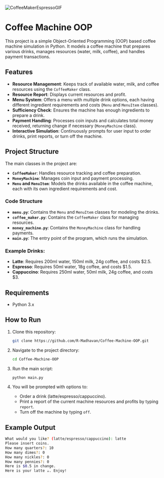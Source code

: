 ![CoffeeMakerEspressoGIF](https://github.com/user-attachments/assets/b2050178-9e0b-498e-ae7f-2c10d433b5c9)

# Coffee Machine OOP

This project is a simple Object-Oriented Programming (OOP) based coffee machine simulation in Python. It models a coffee machine that prepares various drinks, manages resources (water, milk, coffee), and handles payment transactions.

## Features

- **Resource Management**: Keeps track of available water, milk, and coffee resources using the `CoffeeMaker` class.
- **Resource Report**: Displays current resources and profit.
- **Menu System**: Offers a menu with multiple drink options, each having different ingredient requirements and costs (`Menu` and `MenuItem` classes).
- **Sufficiency Check**: Ensures the machine has enough ingredients to prepare a drink.
- **Payment Handling**: Processes coin inputs and calculates total money received, returning change if necessary (`MoneyMachine` class).
- **Interactive Simulation**: Continuously prompts for user input to order drinks, print reports, or turn off the machine.

## Project Structure

The main classes in the project are:

- **`CoffeeMaker`**: Handles resource tracking and coffee preparation.
- **`MoneyMachine`**: Manages coin input and payment processing.
- **`Menu` and `MenuItem`**: Models the drinks available in the coffee machine, each with its own ingredient requirements and cost.

### Code Structure
- **`menu.py`**: Contains the `Menu` and `MenuItem` classes for modeling the drinks.
- **`coffee_maker.py`**: Contains the `CoffeeMaker` class for managing resources.
- **`money_machine.py`**: Contains the `MoneyMachine` class for handling payments.
- **`main.py`**: The entry point of the program, which runs the simulation.

### Example Drinks:
- **Latte**: Requires 200ml water, 150ml milk, 24g coffee, and costs $2.5.
- **Espresso**: Requires 50ml water, 18g coffee, and costs $1.5.
- **Cappuccino**: Requires 250ml water, 50ml milk, 24g coffee, and costs $3.

## Requirements

- Python 3.x

## How to Run

1. Clone this repository:

    ```bash
    git clone https://github.com/R-Madhavan/Coffee-Machine-OOP.git
    ```

2. Navigate to the project directory:

    ```bash
    cd Coffee-Machine-OOP
    ```

3. Run the main script:

    ```bash
    python main.py
    ```

4. You will be prompted with options to:
   - Order a drink (latte/espresso/cappuccino).
   - Print a report of the current machine resources and profits by typing `report`.
   - Turn off the machine by typing `off`.

## Example Output

```bash
What would you like? (latte/espresso/cappuccino): latte
Please insert coins.
How many quarters?: 10
How many dimes?: 0
How many nickles?: 0
How many pennies?: 0
Here is $0.5 in change.
Here is your latte ☕️. Enjoy!
```
